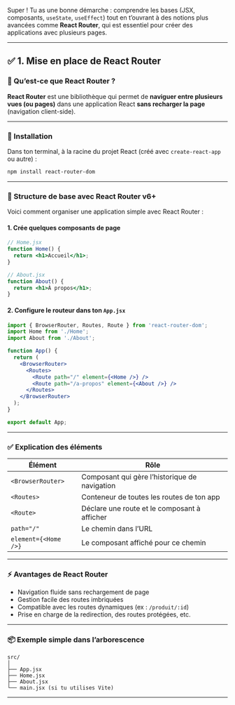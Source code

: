 Super ! Tu as une bonne démarche : comprendre les bases (JSX, composants, `useState`, `useEffect`) tout en t’ouvrant à des notions plus avancées comme **React Router**, qui est essentiel pour créer des applications avec plusieurs pages.

---

## ✅ 1. Mise en place de React Router

### 🔹 Qu’est-ce que React Router ?

**React Router** est une bibliothèque qui permet de **naviguer entre plusieurs vues (ou pages)** dans une application React **sans recharger la page** (navigation client-side).

---

### 🔧 Installation

Dans ton terminal, à la racine du projet React (créé avec `create-react-app` ou autre) :

```bash
npm install react-router-dom
```

---

### 🧱 Structure de base avec React Router v6+

Voici comment organiser une application simple avec React Router :

#### 1. Crée quelques composants de page

```jsx
// Home.jsx
function Home() {
  return <h1>Accueil</h1>;
}

// About.jsx
function About() {
  return <h1>À propos</h1>;
}
```

#### 2. Configure le routeur dans ton `App.jsx`

```jsx
import { BrowserRouter, Routes, Route } from 'react-router-dom';
import Home from './Home';
import About from './About';

function App() {
  return (
    <BrowserRouter>
      <Routes>
        <Route path="/" element={<Home />} />
        <Route path="/a-propos" element={<About />} />
      </Routes>
    </BrowserRouter>
  );
}

export default App;
```

---

### ✅ Explication des éléments

| Élément              | Rôle                                          |
| -------------------- | --------------------------------------------- |
| `<BrowserRouter>`    | Composant qui gère l’historique de navigation |
| `<Routes>`           | Conteneur de toutes les routes de ton app     |
| `<Route>`            | Déclare une route et le composant à afficher  |
| `path="/"`           | Le chemin dans l’URL                          |
| `element={<Home />}` | Le composant affiché pour ce chemin           |

---

### ⚡ Avantages de React Router

* Navigation fluide sans rechargement de page
* Gestion facile des routes imbriquées
* Compatible avec les routes dynamiques (ex : `/produit/:id`)
* Prise en charge de la redirection, des routes protégées, etc.

---

### 📦 Exemple simple dans l’arborescence

```
src/
│
├── App.jsx
├── Home.jsx
├── About.jsx
└── main.jsx (si tu utilises Vite)
```

---

